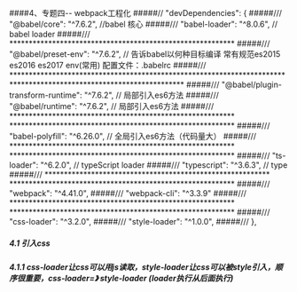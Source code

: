 ####4、专题四-- webpack工程化
#####//  "devDependencies": {
#####///    "@babel/core": "^7.6.2", //babel 核心
#####///    "babel-loader": "^8.0.6", // babel loader
#####/// **********************************************************
#####///    "@babel/preset-env": "^7.6.2", // 告诉babel以何种目标编译 常有规范es2015 es2016 es2017 env(常用) 配置文件：.babelrc
#####/// ********************************************************************************************************************
#####///    "@babel/plugin-transform-runtime": "^7.6.2", // 局部引入es6方法
#####///    "@babel/runtime": "^7.6.2", // 局部引入es6方法
#####/// ********************************************************** **********************************************************
#####///    "babel-polyfill": "^6.26.0", // 全局引入es6方法（代码量大）
#####/// ********************************************************** **********************************************************
#####///    "ts-loader": "^6.2.0", // typeScript loader
#####///    "typescript": "^3.6.3", // type
#####/// ********************************************************** **********************************************************
#####///    "webpack": "^4.41.0",
#####///    "webpack-cli": "^3.3.9"
#####/// ********************************************************** **********************************************************
#####///    "css-loader": "^3.2.0",
#####///    "style-loader": "^1.0.0",
#####///  },
##### 4.1 引入css
##### 4.1.1 css-loader让css可以用js读取，style-loader让css可以被style引入，顺序很重要，css-loader=》 style-loader (loader执行从后面执行)